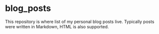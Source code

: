 # blog_posts
This repository is where list of my personal blog posts live. Typically posts were written in Markdown, HTML is also supported.
